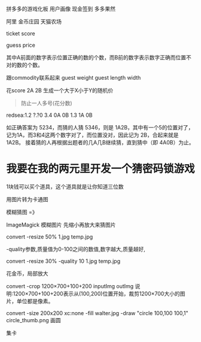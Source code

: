 





拼多多的游戏化板
用户画像 
现金签到
多多果然



阿里
金币庄园
天猫农场







ticket score 



guess price



其中A前面的数字表示位置正确的数的个数，而B前的数字表示数字正确而位置不对的数的个数。

跟commodity联系起来
guest weight
guest length width




>>>>>>>>>>>>>>>>
花score
2A 2B 生成一个大于X小于Y的随机价


> 防止一人多号(花分数)








redsea:1.2
?.?0
3.4 0A 0B
1.3 1A 0B


如正确答案为 5234，而猜的人猜 5346，则是 1A2B，其中有一个5的位置对了，记为1A，而3和4这两个数字对了，而位置没对，因此记为 2B，合起来就是 1A2B。
接着猜的人再根据出题者的几A几B继续猜，直到猜中（即 4A0B）为止。





# 我要在我的两元里开发一个猜密码锁游戏

1块钱可以买个道具，这个道具就是让你知道三位数












用图片转为卡通图

模糊猜图 =》

ImageMagick  模糊图片  先缩小再放大来猜图片


convert -resize 50% 1.jpg temp.jpg

-quality参数,质量值为0-100之间的数值,数字越大,质量越好,

convert -resize 30% -quality 10 1.jpg temp.jpg


花金币，局部放大

convert -crop 1200×700+100+200 inputImg outImg
说明:1200×700+100+200表示从(100,200)位置开始，裁剪1200×700大小的图片，单位都是像素。





convert -size 200x200 xc:none -fill walter.jpg -draw "circle 100,100 100,1" circle_thumb.png
画圆


集卡










 
























